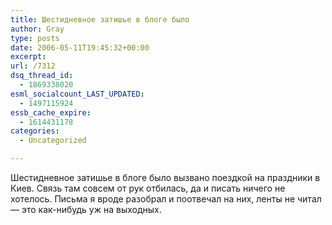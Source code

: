 ```yaml
---
title: Шестидневное затишье в блоге было
author: Gray
type: posts
date: 2006-05-11T19:45:32+00:00
excerpt:
url: /7312
dsq_thread_id:
  - 1869338020
esml_socialcount_LAST_UPDATED:
  - 1497115924
essb_cache_expire:
  - 1614431178
categories:
  - Uncategorized

---
```








Шестидневное затишье в блоге было вызвано поездкой на праздники в Киев. Связь там совсем от рук отбилась, да и писать ничего не хотелось. Письма я вроде разобрал и поотвечал на них, ленты не читал &#8212; это как-нибудь уж на выходных.